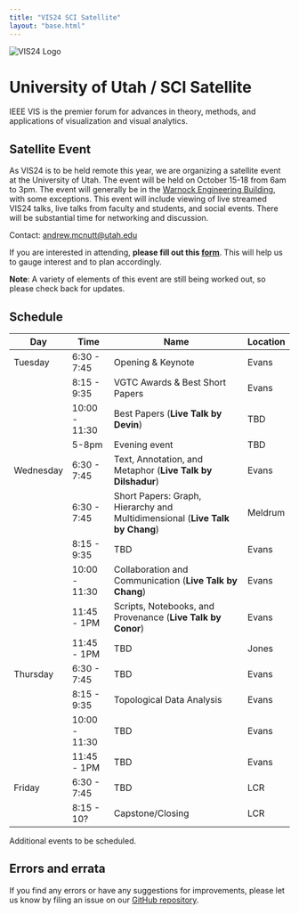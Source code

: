 ```yaml
---
title: "VIS24 SCI Satellite"
layout: "base.html"
---
```


![VIS24 Logo](/assets/logo.png)

# University of Utah / SCI Satellite

IEEE VIS is the premier forum for advances in theory, methods, and applications of visualization and visual analytics.

## Satellite Event

As VIS24 is to be held remote this year, we are organizing a satellite event at the University of Utah. The event will be held on October 15-18 from 6am to 3pm. The event will generally be in the [Warnock Engineering Building](<https://www.google.com/maps/place/Warnock+Engineering+Building+(WEB)/@40.7677631,-111.8474332,17z/data=!3m1!4b1!4m6!3m5!1s0x87525f91e2e11b31:0x66eb3e5e585fbdd4!8m2!3d40.7677631!4d-111.8448583!16s%2Fg%2F1yl498l5s?entry=ttu&g_ep=EgoyMDI0MTAwMi4xIKXMDSoASAFQAw%3D%3D>), with some exceptions. This event will include viewing of live streamed VIS24 talks, live talks from faculty and students, and social events. There will be substantial time for networking and discussion.

Contact: [andrew.mcnutt@utah.edu](mailto:andrew.mcnutt@utah.edu)

If you are interested in attending, **please fill out this [form](https://forms.gle/Mb1hSye7jD4diFTo6)**. This will help us to gauge interest and to plan accordingly.

**Note**: A variety of elements of this event are still being worked out, so please check back for updates.

## Schedule

| Day       | Time          | Name                                                                         | Location |
| --------- | ------------- | ---------------------------------------------------------------------------- | -------- |
| Tuesday   | 6:30 - 7:45   | Opening & Keynote                                                            | Evans    |
|           | 8:15 - 9:35   | VGTC Awards & Best Short Papers                                              | Evans    |
|           | 10:00 - 11:30 | Best Papers (**Live Talk by Devin**)                                         | TBD      |
|           | 5-8pm         | Evening event                                                                | TBD      |
| Wednesday | 6:30 - 7:45   | Text, Annotation, and Metaphor (**Live Talk by Dilshadur**)                  | Evans    |
|           | 6:30 - 7:45   | Short Papers: Graph, Hierarchy and Multidimensional (**Live Talk by Chang**) | Meldrum  |
|           | 8:15 - 9:35   | TBD                                                                          | Evans    |
|           | 10:00 - 11:30 | Collaboration and Communication (**Live Talk by Chang**)                     | Evans    |
|           | 11:45 - 1PM   | Scripts, Notebooks, and Provenance (**Live Talk by Conor**)                  | Evans    |
|           | 11:45 - 1PM   | TBD                                                                          | Jones    |
| Thursday  | 6:30 - 7:45   | TBD                                                                          | Evans    |
|           | 8:15 - 9:35   | Topological Data Analysis                                                    | Evans    |
|           | 10:00 - 11:30 | TBD                                                                          | Evans    |
|           | 11:45 - 1PM   | TBD                                                                          | Evans    |
| Friday    | 6:30 - 7:45   | TBD                                                                          | LCR      |
|           | 8:15 - 10?    | Capstone/Closing                                                             | LCR      |

Additional events to be scheduled.

## Errors and errata

If you find any errors or have any suggestions for improvements, please let us know by filing an issue on our [GitHub repository](https://github.com/mcnuttandrew/vis24-utah-satellite/).
